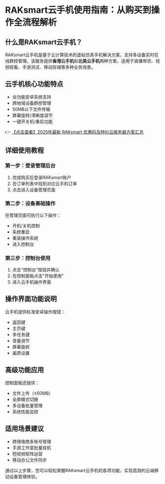 # RAKsmart云手机使用指南：从购买到操作全流程解析

## 什么是RAKsmart云手机？
RAKsmart云手机是基于云计算技术的虚拟仿真手机解决方案，支持多设备实时在线群控管理。该服务提供**香港云手机**和**北美云手机**两种方案，适用于直播带货、视频观看、手游测试、移动存储等多种业务场景。

## 云手机核心功能特点
- 全功能安卓系统支持
- 跨地域设备群控管理
- 50MB以下文件传输
- 屏幕旋转/清晰度调节
- 一键开关机/重启功能

👉 [【点击查看】2025年最新 RAKsmart 优惠码及特价云服务器方案汇总](https://bit.ly/raksmart)

## 详细使用教程
### 第一步：登录管理后台
1. 完成购买后登录RAKsmart账户
2. 在订单列表中找到对应云手机订单
3. 点击进入设备管理页面

### 第二步：设备基础操作
在管理页面可执行以下操作：
- 开机/关机控制
- 系统重启
- 重装操作系统
- 进入控制台

### 第三步：控制台使用
1. 点击"控制台"按钮并确认
2. 在控制面板点击"开始使用"
3. 进入云手机操作界面

## 操作界面功能说明
云手机提供标准安卓操作按钮：
- 返回键
- 主页键
- 多任务键
- 音量调节
- 屏幕旋转
- 画质设置

## 高级功能应用
控制面板还提供：
- 文件上传（≤50MB）
- 全屏模式切换
- 多设备批量管理
- 系统性能监控

## 适用场景建议
- 跨境电商多账号管理
- 手游工作室批量挂机
- 短视频矩阵运营
- 移动办公文件同步

通过以上步骤，您可以轻松掌握RAKsmart云手机的各项功能，实现高效的云端移动设备管理体验。